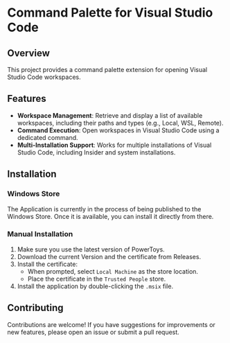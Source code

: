 # Command Palette for Visual Studio Code

## Overview

This project provides a command palette extension for opening Visual Studio Code workspaces.

## Features

- **Workspace Management**: Retrieve and display a list of available workspaces, including their paths and types (e.g., Local, WSL, Remote).
- **Command Execution**: Open workspaces in Visual Studio Code using a dedicated command.
- **Multi-Installation Support**: Works for multiple installations of Visual Studio Code, including Insider and system installations.

## Installation

### Windows Store

The Application is currently in the process of being published to the Windows Store. Once it is available, you can install it directly from there.

### Manual Installation

1. Make sure you use the latest version of PowerToys.
2. Download the current Version and the certificate from Releases.
3. Install the certificate:
   - When prompted, select `Local Machine` as the store location.
   - Place the certificate in the `Trusted People` store.
4. Install the application by double-clicking the `.msix` file.

## Contributing

Contributions are welcome! If you have suggestions for improvements or new features, please open an issue or submit a pull request.
